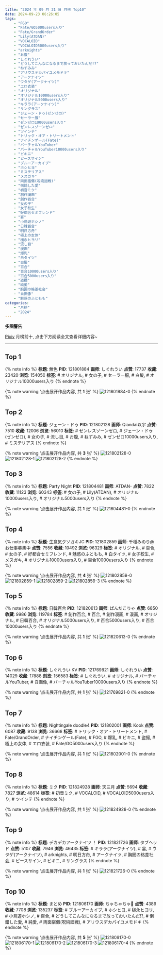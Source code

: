 ```yaml
---
title: "2024 年 09 月 21 日 月榜 Top10"
date: 2024-09-23 06:26:05
tags:
    - "FGO"
    - "Fate/GO5000users入り"
    - "Fate/GrandOrder"
    - "Lily(ATDAN)"
    - "VOCALOID"
    - "VOCALOID5000users入り"
    - "arknights"
    - "お腹"
    - "しぐれうい"
    - "どうしてこんなになるまで放っておいたんだ!?"
    - "ねずみみ"
    - "アリウスデカパイユメモドキ"
    - "アークナイツ"
    - "ウタゲ(アークナイツ)"
    - "エロ衣装"
    - "オリジナル"
    - "オリジナル10000users入り"
    - "オリジナル5000users入り"
    - "キララ(アークナイツ)"
    - "サングラス"
    - "ジェーン・ドゥ(ゼンゼロ)"
    - "セーラー服"
    - "ゼンゼロ10000users入り"
    - "ゼンレスゾーンゼロ"
    - "ツインテ"
    - "トリック・オア・トリートメント"
    - "ナイチンゲール(Fate)"
    - "バーチャルYouTuber"
    - "バーチャルYouTuber10000users入り"
    - "ビキニ"
    - "ピースサイン"
    - "ブルーアーカイブ"
    - "ホシヒヨ"
    - "ミステリアス"
    - "メスガキ"
    - "両面宿儺(呪術廻戦)"
    - "倒錯した愛"
    - "初音ミク"
    - "創作漫画"
    - "創作百合"
    - "女の子"
    - "女子校生"
    - "好都合セミフレンド"
    - "宴"
    - "小鳥遊ホシノ"
    - "日韓百合"
    - "明日方舟"
    - "極上の女体"
    - "槌永ヒヨリ"
    - "流し目"
    - "漫画"
    - "爆乳"
    - "白タイツ"
    - "白髪"
    - "百合"
    - "百合10000users入り"
    - "百合5000users入り"
    - "盗撮"
    - "純愛"
    - "胸囲の格差社会"
    - "自画像"
    - "魅惑のふともも"
categories:
    - "月榜"
    - "2024"
---
```


<i class="fa fa-triangle-exclamation"></i>**多图警告**<i class="fa fa-triangle-exclamation"></i>

[Pixiv](https://www.pixiv.net/) 月榜前十, 点击下方阅读全文查看详细内容~

<!-- more -->

---

## Top 1

{% note info %}
**标题**: 無色
**PID**: 121801884 **画师**: しぐれうい
**点赞**: 17737 **收藏**: 23420 **浏览**: 154050
**标签**: # オリジナル, # 女の子, # セーラー服, # 白髪, # オリジナル10000users入り
{% endnote %}

{% note warning '点击展开作品内容, 共 **1** 张' %}
![121801884-0](https://i.pixiv.re/img-original/img/2024/08/25/00/00/08/121801884_p0.jpg)
{% endnote %}

## Top 2

{% note info %}
**标题**: ジェーン・ドゥ
**PID**: 121802128 **画师**: Qiandai以宇
**点赞**: 7510 **收藏**: 12006 **浏览**: 56010
**标签**: # ゼンレスゾーンゼロ, # ジェーン・ドゥ(ゼンゼロ), # 女の子, # 流し目, # お腹, # ねずみみ, # ゼンゼロ10000users入り, # ミステリアス
{% endnote %}

{% note warning '点击展开作品内容, 共 **3** 张' %}
![121802128-0](https://i.pixiv.re/img-original/img/2024/08/25/00/01/35/121802128_p0.png)
![121802128-1](https://i.pixiv.re/img-original/img/2024/08/25/00/01/35/121802128_p1.png)
![121802128-2](https://i.pixiv.re/img-original/img/2024/08/25/00/01/35/121802128_p2.png)
{% endnote %}

## Top 3

{% note info %}
**标题**: Party Night
**PID**: 121804481 **画师**: ATDAN-
**点赞**: 7822 **收藏**: 11123 **浏览**: 60343
**标签**: # 女の子, # Lily(ATDAN), # オリジナル10000users入り, # オリジナル5000users入り
{% endnote %}

{% note warning '点击展开作品内容, 共 **1** 张' %}
![121804481-0](https://i.pixiv.re/img-original/img/2024/08/25/01/09/07/121804481_p0.png)
{% endnote %}

## Top 4

{% note info %}
**标题**: 生意気クソガキJC
**PID**: 121802859 **画师**: 千種みのり@お仕事募集中
**点赞**: 7556 **收藏**: 10492 **浏览**: 96329
**标签**: # オリジナル, # 百合, # 女の子, # 好都合セミフレンド, # 魅惑のふともも, # 白タイツ, # 女子校生, # メスガキ, # オリジナル10000users入り, # 百合10000users入り
{% endnote %}

{% note warning '点击展开作品内容, 共 **4** 张' %}
![121802859-0](https://i.pixiv.re/img-original/img/2024/08/25/00/16/20/121802859_p0.jpg)
![121802859-1](https://i.pixiv.re/img-original/img/2024/08/25/00/16/20/121802859_p1.jpg)
![121802859-2](https://i.pixiv.re/img-original/img/2024/08/25/00/16/20/121802859_p2.jpg)
![121802859-3](https://i.pixiv.re/img-original/img/2024/08/25/00/16/20/121802859_p3.jpg)
{% endnote %}

## Top 5

{% note info %}
**标题**: 日韓百合
**PID**: 121820613 **画师**: ぱんだこりゃ
**点赞**: 6850 **收藏**: 9986 **浏览**: 119784
**标签**: # 創作百合, # 百合, # 創作漫画, # 漫画, # オリジナル, # 日韓百合, # オリジナル5000users入り, # 百合5000users入り, # 百合10000users入り
{% endnote %}

{% note warning '点击展开作品内容, 共 **1** 张' %}
![121820613-0](https://i.pixiv.re/img-original/img/2024/08/25/16/24/59/121820613_p0.jpg)
{% endnote %}

## Top 6

{% note info %}
**标题**: しぐれうい KV
**PID**: 121769821 **画师**: しぐれうい
**点赞**: 14029 **收藏**: 17888 **浏览**: 156583
**标签**: # しぐれうい, # オリジナル, # バーチャルYouTuber, # 自画像, # バーチャルYouTuber10000users入り
{% endnote %}

{% note warning '点击展开作品内容, 共 **1** 张' %}
![121769821-0](https://i.pixiv.re/img-original/img/2024/08/24/00/00/16/121769821_p0.png)
{% endnote %}

## Top 7

{% note info %}
**标题**: Nightingale doodle4
**PID**: 121802001 **画师**: Kook
**点赞**: 6087 **收藏**: 9138 **浏览**: 36668
**标签**: # トリック・オア・トリートメント, # Fate/GrandOrder, # ナイチンゲール(Fate), # FGO, # 爆乳, # ビキニ, # 盗撮, # 極上の女体, # エロ衣装, # Fate/GO5000users入り
{% endnote %}

{% note warning '点击展开作品内容, 共 **1** 张' %}
![121802001-0](https://i.pixiv.re/img-original/img/2024/08/25/00/00/40/121802001_p0.png)
{% endnote %}

## Top 8

{% note info %}
**标题**: ミク
**PID**: 121824928 **画师**: 天三月
**点赞**: 5694 **收藏**: 7827 **浏览**: 48614
**标签**: # 初音ミク, # VOCALOID, # VOCALOID5000users入り, # ツインテ
{% endnote %}

{% note warning '点击展开作品内容, 共 **1** 张' %}
![121824928-0](https://i.pixiv.re/img-original/img/2024/08/25/18/58/55/121824928_p0.png)
{% endnote %}

## Top 9

{% note info %}
**标题**: デカデカアークナイツ ！
**PID**: 121821726 **画师**: タブヘッド
**点赞**: 5107 **收藏**: 7946 **浏览**: 46435
**标签**: # キララ(アークナイツ), # 宴, # ウタゲ(アークナイツ), # arknights, # 明日方舟, # アークナイツ, # 胸囲の格差社会, # ピースサイン, # ビキニ, # サングラス
{% endnote %}

{% note warning '点击展开作品内容, 共 **1** 张' %}
![121821726-0](https://i.pixiv.re/img-original/img/2024/08/25/17/08/13/121821726_p0.jpg)
{% endnote %}

## Top 10

{% note info %}
**标题**: まとめ
**PID**: 121806170 **画师**: ちゃちゃちゃ🍵
**点赞**: 4389 **收藏**: 7708 **浏览**: 135237
**标签**: # ブルーアーカイブ, # ホシヒヨ, # 槌永ヒヨリ, # 小鳥遊ホシノ, # 百合, # どうしてこんなになるまで放っておいたんだ!?, # 倒錯した愛, # 純愛, # 両面宿儺(呪術廻戦), # アリウスデカパイユメモドキ
{% endnote %}

{% note warning '点击展开作品内容, 共 **5** 张' %}
![121806170-0](https://i.pixiv.re/img-original/img/2024/08/25/02/23/58/121806170_p0.jpg)
![121806170-1](https://i.pixiv.re/img-original/img/2024/08/25/02/23/58/121806170_p1.jpg)
![121806170-2](https://i.pixiv.re/img-original/img/2024/08/25/02/23/58/121806170_p2.jpg)
![121806170-3](https://i.pixiv.re/img-original/img/2024/08/25/02/23/58/121806170_p3.jpg)
![121806170-4](https://i.pixiv.re/img-original/img/2024/08/25/02/23/58/121806170_p4.jpg)
{% endnote %}
